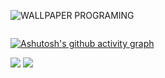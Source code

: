 ![WALLPAPER PROGRAMING](https://user-images.githubusercontent.com/113852147/220790420-57d93de2-e94c-49b9-9528-7f59b9cc4725.png)

<div align="center">
  <img src="https://user-images.githubusercontent.com/113852147/219984819-beaf4aa7-8ce2-48f7-aaca-5718e12deaa0.png" width="0px"/>
</div>

[![Ashutosh's github activity graph](https://github-readme-activity-graph.cyclic.app/graph?username=ADRIANOfullstackJS&bg_color=090e0f&color=ffffff&line=ffffff&point=ffffff&area=true&hide_border=true)](https://github.com/ashutosh00710/github-readme-activity-graph)

<div>
  <a href = "mailto:adriano.pereiradasilva.15011999@gmail.com"><img src="https://img.shields.io/badge/-Gmail-%23333?style=for-the-badge&logo=gmail&logoColor=white" target="_blank"></a>
  <a href="https://www.linkedin.com/in/adriano-pereira-3149b0251/" target="_blank"><img src="https://img.shields.io/badge/-LinkedIn-%230077B5?style=for-the-badge&logo=linkedin&logoColor=white" target="_blank"></a> 
</div>

